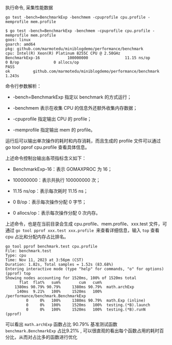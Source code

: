 
执行命令, 采集性能数据
```shell
go test -bench=BenchmarkExp -benchmem -cpuprofile cpu.profile -memprofile mem.profile
```

```shell
$ go test -bench=BenchmarkExp -benchmem -cpuprofile cpu.profile -memprofile mem.profile 
goos: linux
goarch: amd64
pkg: github.com/marmotedu/miniblogdemo/performance/benchmark
cpu: Intel(R) Xeon(R) Platinum 8255C CPU @ 2.50GHz
BenchmarkExp-16            100000000                11.15 ns/op               0 B/op               0 allocs/op
PASS
ok          github.com/marmotedu/miniblogdemo/performance/benchmark        1.243s
```
命令行参数解析：

- -bench=BenchmarkExp 指定以 benchmark 的方式运行；

- -benchmem 表示在收集 CPU 的信息外还额外收集内存数据；

- -cpuprofile 指定输出 CPU 的 profile；

- -memprofile 指定输出 mem 的 profile。

运行后可以输出单次操作的耗时和内存消耗，而且生成的 profile 文件可以通过 go tool pprof cpu.profile 查看具体信息。

上述命令控制台输出各项指标含义如下：

- BenchmarkExp-16：表示 GOMAXPROC 为 16；

- 100000000：表示共执行 100000000 次；

- 11.15 ns/op：表示每次耗时 11.15 ns；

- 0 B/op：表示每次操作分配 0 字节；

- 0 allocs/op：表示每次操作分配 0 次内存。

上述命令，也是在当前目录会生成 cpu.profile、mem.profile、xxx.test 文件，可通过 `go tool pprof xxx.test xxx.profile `来查看详细信息，输入 `top` 查看 cpu 占比和分配内存占比排名。
```shell
go tool pprof benchmark.test cpu.profile
File: benchmark.test
Type: cpu
Time: Nov 11, 2023 at 3:56pm (CST)
Duration: 1.82s, Total samples = 1.52s (83.68%)
Entering interactive mode (type "help" for commands, "o" for options)
(pprof) top
Showing nodes accounting for 1520ms, 100% of 1520ms total
      flat  flat%   sum%        cum   cum%
    1380ms 90.79% 90.79%     1380ms 90.79%  math.archExp
     140ms  9.21%   100%     1520ms   100%  /performance/benchmark.BenchmarkExp
         0     0%   100%     1380ms 90.79%  math.Exp (inline)
         0     0%   100%     1520ms   100%  testing.(*B).launch
         0     0%   100%     1520ms   100%  testing.(*B).runN
(pprof) 

```
可以看出 `math.archExp` 函数占比 90.79%  基准测试函数`benchmark.BenchmarkExp` 占比9.21% , 可以很直观的看出每个函数占用的耗时百分比，从而对占比多的函数进行优化